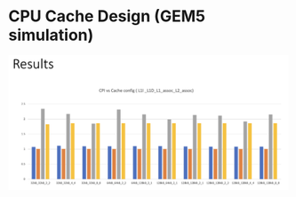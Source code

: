 # CPU Cache Design (GEM5 simulation)

![Results](https://github.com/PJAvinash/GEM5P1_CacheDesign/blob/main/CPIvsCacheConfig.png)
